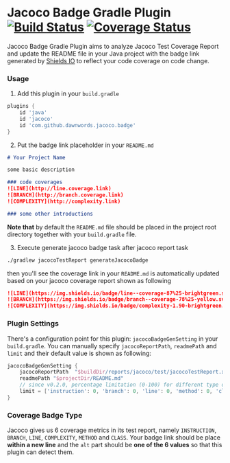 # Jacoco Badge Gradle Plugin [![Build Status](https://travis-ci.org/dawnwords/jacoco-badge-gradle-plugin.svg?branch=master)](https://travis-ci.org/dawnwords/jacoco-badge-gradle-plugin) [![Coverage Status](https://coveralls.io/repos/github/dawnwords/jacoco-badge-gradle-plugin/badge.svg)](https://coveralls.io/github/dawnwords/jacoco-badge-gradle-plugin)

Jacoco Badge Gradle Plugin aims to analyze Jacoco Test Coverage Report and update the README file
in your Java project with the badge link generated by [Shields IO](https://shields.io/) to reflect 
your code coverage on code change.

### Usage

1. Add this plugin in your `build.gradle`

```groovy
plugins {
    id 'java'
    id 'jacoco'
    id 'com.github.dawnwords.jacoco.badge'
}
```

2. Put the badge link placeholder in your `README.md`

```markdown
# Your Project Name

some basic description

### code coverages
![LINE](http://line.coverage.link)
![BRANCH](http://branch.coverage.link)
![COMPLEXITY](http://complexity.link)

### some other introductions
```

**Note that** by default the `README.md` file should be placed in the project root directory together 
with your `build.gradle` file.

3. Execute generate jacoco badge task after jacoco report task 

```bash
./gradlew jacocoTestReport generateJacocoBadge
```

then you'll see the coverage link in your `README.md` is automatically updated based on your jacoco 
coverage report shown as following

```markdown
![LINE](https://img.shields.io/badge/line--coverage-87%25-brightgreen.svg)
![BRANCH](https://img.shields.io/badge/branch--coverage-78%25-yellow.svg)
![COMPLEXITY](https://img.shields.io/badge/complexity-1.90-brightgreen.svg)
```

### Plugin Settings

There's a configuration point for this plugin: `jacocoBadgeGenSetting` in your `build.gradle`.
You can manually specify `jacocoReportPath`, `readmePath` and `limit` and their default value is shown 
as following:

```groovy
jacocoBadgeGenSetting {
    jacocoReportPath  "$buildDir/reports/jacoco/test/jacocoTestReport.xml"
    readmePath "$projectDir/README.md"
    // since v0.2.0, percentage limitation (0-100) for different type of coverage
    limit = ['instruction': 0, 'branch': 0, 'line': 0, 'method': 0, 'class': 0]
}
```

### Coverage Badge Type
Jacoco gives us 6 coverage metrics in its test report, namely `INSTRUCTION`, `BRANCH`, `LINE`, 
`COMPLEXITY`, `METHOD` and `CLASS`. Your badge link should be place **within a new line** and 
the `alt` part should be **one of the 6 values** so that this plugin can detect them.
